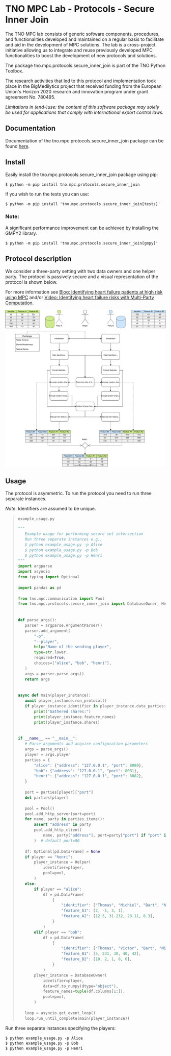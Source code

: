 # TNO MPC Lab - Protocols - Secure Inner Join

The TNO MPC lab consists of generic software components, procedures, and functionalities developed and maintained on a regular basis to facilitate and aid in the development of MPC solutions. The lab is a cross-project initiative allowing us to integrate and reuse previously developed MPC functionalities to boost the development of new protocols and solutions.

The package tno.mpc.protocols.secure_inner_join is part of the TNO Python Toolbox.

The research activities that led to this protocol and implementation took place in the BigMedilytics project that received funding from the European Union's Horizon 2020 research and innovation program under grant agreement No. 780495.

*Limitations in (end-)use: the content of this software package may solely be used for applications that comply with international export control laws.*

## Documentation

Documentation of the tno.mpc.protocols.secure_inner_join package can be found [here](https://docs.mpc.tno.nl/protocols/secure_inner_join/0.3.4).

## Install

Easily install the tno.mpc.protocols.secure_inner_join package using pip:
```console
$ python -m pip install tno.mpc.protocols.secure_inner_join
```

If you wish to run the tests you can use:
```console
$ python -m pip install 'tno.mpc.protocols.secure_inner_join[tests]'
```

### Note:
A significant performance improvement can be achieved by installing the GMPY2 library.
```console
$ python -m pip install 'tno.mpc.protocols.secure_inner_join[gmpy]'
```

## Protocol description
We consider a three-party setting with two data owners and one helper party. The protocol is passively secure and a visual representation of the protocol is shown below.

For more information see [Blog: Identifying heart failure patients at high risk using MPC](https://medium.com/applied-mpc/identifying-heart-failure-patients-at-high-risk-using-mpc-ab8900e75295) and/or [Video: Identifying heart failure risks with Multi-Party Computation](https://youtu.be/hvBb80eXuZg).

![Protocol diagram](https://raw.githubusercontent.com/TNO-MPC/protocols.secure_inner_join/main/assets/protocol_description.svg)

## Usage

The protocol is asymmetric. To run the protocol you need to run three separate instances.

*Note*: Identifiers are assumed to be unique.

>`example_usage.py`
>```python
>"""
>    Example usage for performing secure set intersection
>    Run three separate instances e.g.,
>    $ python example_usage.py -p Alice
>    $ python example_usage.py -p Bob
>    $ python example_usage.py -p Henri
>"""
>import argparse
>import asyncio
>from typing import Optional
>
>import pandas as pd
>
>from tno.mpc.communication import Pool
>from tno.mpc.protocols.secure_inner_join import DatabaseOwner, Helper
>
>
>def parse_args():
>    parser = argparse.ArgumentParser()
>    parser.add_argument(
>        "-p",
>        "--player",
>        help="Name of the sending player",
>        type=str.lower,
>        required=True,
>        choices=["alice", "bob", "henri"],
>    )
>    args = parser.parse_args()
>    return args
>
>
>async def main(player_instance):
>    await player_instance.run_protocol()
>    if player_instance.identifier in player_instance.data_parties:
>        print("Gathered shares:")
>        print(player_instance.feature_names)
>        print(player_instance.shares)
>
>
>if __name__ == "__main__":
>    # Parse arguments and acquire configuration parameters
>    args = parse_args()
>    player = args.player
>    parties = {
>        "alice": {"address": "127.0.0.1", "port": 8080},
>        "bob": {"address": "127.0.0.1", "port": 8081},
>        "henri": {"address": "127.0.0.1", "port": 8082},
>    }
>
>    port = parties[player]["port"]
>    del parties[player]
>
>    pool = Pool()
>    pool.add_http_server(port=port)
>    for name, party in parties.items():
>        assert "address" in party
>        pool.add_http_client(
>            name, party["address"], port=party["port"] if "port" in party else 80
>        )  # default port=80
>
>    df: Optional[pd.DataFrame] = None
>    if player == "henri":
>        player_instance = Helper(
>            identifier=player,
>            pool=pool,
>        )
>    else:
>        if player == "alice":
>            df = pd.DataFrame(
>                {
>                    "identifier": ["Thomas", "Michiel", "Bart", "Nicole"],
>                    "feature_A1": [2, -1, 3, 1],
>                    "feature_A2": [12.5, 31.232, 23.11, 8.3],
>                }
>            )
>        elif player == "bob":
>            df = pd.DataFrame(
>                {
>                    "identifier": ["Thomas", "Victor", "Bart", "Michiel", "Tariq"],
>                    "feature_B1": [5, 231, 30, 40, 42],
>                    "feature_B2": [10, 2, 1, 8, 6],
>                }
>            )
>        player_instance = DatabaseOwner(
>            identifier=player,
>            data=df.to_numpy(dtype="object"),
>            feature_names=tuple(df.columns[1:]),
>            pool=pool,
>        )
>
>    loop = asyncio.get_event_loop()
>    loop.run_until_complete(main(player_instance))
>```

Run three separate instances specifying the players:
```console
$ python example_usage.py -p Alice
$ python example_usage.py -p Bob
$ python example_usage.py -p Henri
```
